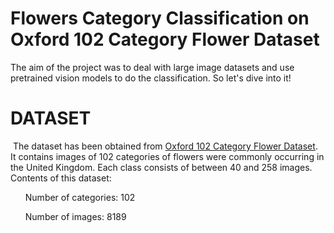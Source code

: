 # Flowers Category Classification on Oxford 102 Category Flower Dataset

The aim of the project was to deal with large image datasets and use pretrained vision models to do the classification. So let's dive into it!

# DATASET
![]()
The dataset has been obtained from <a href="https://www.robots.ox.ac.uk/~vgg/data/flowers/102/" target="_blank">Oxford 102 Category Flower Dataset</a>. It contains images of 102 categories of flowers were commonly occurring in the United Kingdom. Each class consists of between 40 and 258 images. 
<br>Contents of this dataset: 
<br><ul>Number of categories: 102</ul>
<ul>Number of images: 8189</ul>

